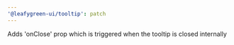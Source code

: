 ```yaml
---
'@leafygreen-ui/tooltip': patch
---
```


Adds 'onClose' prop which is triggered when the tooltip is closed internally
